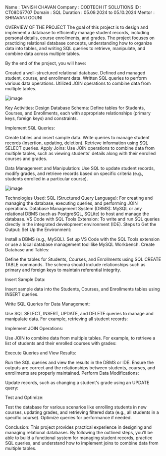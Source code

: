Name : TANISH CHAVAN
Company : CODTECH IT SOLUTIONS
ID : CT08DS7707
Domain : SQL
Duration : 05.09.2024 to 05.10.2024
Mentor : SHRAVANI GOUNI

OVERVIEW OF THE PROJECT 
The goal of this project is to design and implement a database to efficiently manage student records, including personal details, course enrollments, and grades. The project focuses on practicing relational database concepts, understanding how to organize data into tables, and writing SQL queries to retrieve, manipulate, and combine data across multiple tables.

By the end of the project, you will have:

Created a well-structured relational database.
Defined and managed student, course, and enrollment data.
Written SQL queries to perform various data operations.
Utilized JOIN operations to combine data from multiple tables.

![image](https://github.com/user-attachments/assets/683e13b1-e349-4dd2-9ff8-a3351d2c9e42)

Key Activities:
Design Database Schema: Define tables for Students, Courses, and Enrollments, each with appropriate relationships (primary keys, foreign keys) and constraints.

Implement SQL Queries:

Create tables and insert sample data.
Write queries to manage student records (insertion, updating, deletion).
Retrieve information using SQL SELECT queries.
Apply Joins: Use JOIN operations to combine data from multiple tables, such as viewing students' details along with their enrolled courses and grades.

Data Management and Manipulation: Use SQL to update student records, modify grades, and retrieve records based on specific criteria (e.g., students enrolled in a particular course).


![image](https://github.com/user-attachments/assets/0ba77b01-57a2-4384-9cfb-f0073a5878c6)

Technologies Used:
SQL (Structured Query Language): For creating and managing the database, executing queries, and performing JOIN operations.
Database Management System (DBMS): MySQL or any relational DBMS (such as PostgreSQL, SQLite) to host and manage the database.
VS Code with SQL Tools Extension: To write and run SQL queries directly in the integrated development environment (IDE).
Steps to Get the Output:
Set Up the Environment:

Install a DBMS (e.g., MySQL).
Set up VS Code with the SQL Tools extension or use a local database management tool like MySQL Workbench.
Create Database and Tables:

Define the tables for Students, Courses, and Enrollments using SQL CREATE TABLE commands. The schema should include relationships such as primary and foreign keys to maintain referential integrity.

Insert Sample Data:

Insert sample data into the Students, Courses, and Enrollments tables using INSERT queries.

Write SQL Queries for Data Management:

Use SQL SELECT, INSERT, UPDATE, and DELETE queries to manage and manipulate data. For example, retrieving all student records:

Implement JOIN Operations:

Use JOIN to combine data from multiple tables. For example, to retrieve a list of students and their enrolled courses with grades:

Execute Queries and View Results:

Run the SQL queries and view the results in the DBMS or IDE. Ensure the outputs are correct and the relationships between students, courses, and enrollments are properly maintained.
Perform Data Modifications:

Update records, such as changing a student's grade using an UPDATE query:

Test and Optimize:

Test the database for various scenarios like enrolling students in new courses, updating grades, and retrieving filtered data (e.g., all students in a specific course). Optimize queries for performance if needed.

Conclusion:
This project provides practical experience in designing and managing relational databases. By following the outlined steps, you’ll be able to build a functional system for managing student records, practice SQL queries, and understand how to implement joins to combine data from multiple tables.
